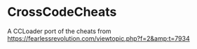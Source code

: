 # CrossCodeCheats
A CCLoader port of the cheats from https://fearlessrevolution.com/viewtopic.php?f=2&amp;t=7934
